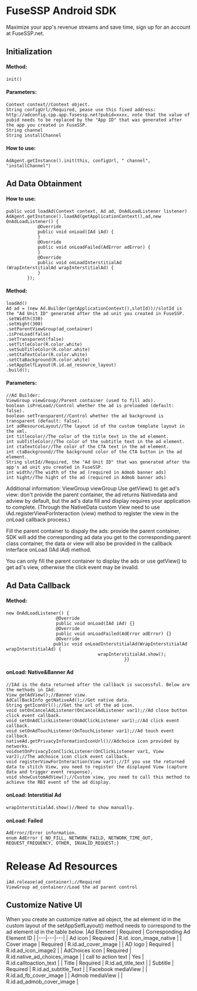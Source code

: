 # FuseSSP Android SDK

Maximize your app's revenue streams and save time, sign up for an account at FuseSSP.net.


## Initialization

#### Method:
```
init()
```
#### Parameters:
```
Context context//Context object.
String configUrl//Required, pease use this fixed address: http://adconfig.cpp.app.fusessp.net?pubid=xxxx, note that the value of pubid needs to be replaced by the "App ID" that was generated after the app you created in FuseSSP.
String channel
String installChannel
```
#### How to use:
```
AdAgent.getInstance().init(this, configUrl, " channel", "installChannel")
```

## Ad Data Obtainment
#### How to use:
```
public void loadAd(Context context, Ad ad, OnAdLoadListener listener)
AdAgent.getInstance().loadAd(getApplicationContext(),ad,new OnAdLoadListener() {
            @Override
            public void onLoad(IAd iAd) {
            }
            @Override
            public void onLoadFailed(AdError adError) {
            }
            @Override
            public void onLoadInterstitialAd
(WrapInterstitialAd wrapInterstitialAd) {                   
            }
        });
```
#### Method:
```
loadAd()
Ad ad = (new Ad.Builder(getApplicationContext(),slotId))//slotId is the "Ad Unit ID" generated after the ad unit you created in FuseSSP.
.setWidth(330)
.setHight(300)
.setParentViewGroup(ad_container)
.isPreLoad(false)
.setTransparent(false)
.setTitleColor(R.color.white)
.setSubTitleColor(R.color.white)
.setCtaTextColor(R.color.white)
.setCtaBackground(R.color.white)
.setAppSelfLayout(R.id.ad_resource_layout)
.build();
```
#### Parameters:
```
//Ad Builder:
ViewGroup viewGroup//Parent container (used to fill ads).
boolean isPreLoad//Control whether the ad is preloaded (default: false).
boolean setTransparent//Control whether the ad background is transparent (default: false).
int adResourceLayout//The layout id of the custom template layout in the xml.  
int titlecolor//The color of the title text in the ad element.
int subTitleColor//The color of the subtitle text in the ad element.
int ctaTextColor//The color of the CTA text in the ad element.
int ctaBackground//The background color of the CTA button in the ad element.
String slotId//Required, the "Ad Unit ID" that was generated after the app's ad unit you created in FuseSSP.
int width//The width of the ad (required in Admob banner ads)
int hight//The hight of the ad (required in Admob banner ads)
```
Additional information: ViewGroup viewGroup
Use getView() to get ad's view: don't provide the parent container, the ad returns Nativedata and adview by default, but the ad's data fill and display requires your application to complete. (Through the NativeData custom View need to use iAd.registerViewForInteraction (view) method to register the view in the onLoad callback process.)

Fill the parent container to dispaly the ads: provide the parent container, SDK will add the corresponding ad data you get to the corresponding parent class container, the data or view will also be provided in the callback interface onLoad (IAd iAd) method.

You can only fill the parent container to display the ads or use getView() to get ad's view, otherwise the click event may be invalid.

## Ad Data Callback
#### Method:
```
new OnAdLoadListener() {
                   @Override
                   public void onLoad(IAd iAd) {}
                   @Override
                   public void onLoadFailed(AdError adError) {}
                   @Override
                  public void onLoadInterstitialAd(WrapInterstitialAd wrapInterstitialAd) {
                                   wrapInterstitialAd.show();
                                             }}
```
#### onLoad: Native&Banner Ad
```
//IAd is the data returned after the callback is successful. Below are the methods in IAd.
View getAdView();//Banner view.
AdCallBackInfo getNativeAd();//Get native data.
String getIconUrl();//Get the url of the ad icon.
void setOnCancelAdListener(OnCancelAdListener var1);//Ad close button click event callback.
void setOnAdClickListener(OnAdClickListener var1);//Ad click event callback.
void setOnAdTouchListener(OnTouchListener var1);//Ad touch event callback.
nativeAd.getPrivacyInformationIconUrl()//Adchoice icon provided by networks.
voidsetOnPrivacyIconClickListener(OnClickListener var1, View var2);//The adchoice icon click event callback.
void registerViewForInteraction(View var1);//If you use the returned data to stitch View, you need to register the displayed View (capture data and trigger event response).
void showCustomAdView();//Custom view, you need to call this method to achieve the RBI event of the ad display.
```
#### onLoad: Interstitial Ad
```
wrapInterstitialAd.show()//Need to show manually.
```
#### onLoad: Failed 
```
AdError//Error information.
enum AdError { NO_FILL, NETWORK_FAILD, NETWORK_TIME_OUT, REQUEST_FREQUENCY, OTHER, INVALID_REQUEST;}
```

# Release Ad Resources
```
iAd.release(ad_container);//Required
ViewGroup ad_container//Load the ad parent control
```

## Customize Native UI
When you create an customize native ad object, the ad element id in the custom layout of the setAppSelfLayout() method needs to correspond to the ad element id in the table below.
|Ad Element | Required | Corresponding Ad Element ID |
|---|---|---|
| Ad icon | Required | R.id. icon_image_native |
| Cover image | Required | R.id.ad_cover_image |
| AD logo | Required | R.id.ad_icon_image2 |
| AdChoices icon | Required | R.id.native_ad_choices_image |
| call to action text | Yes | R.id.calltoaction_text |
| Title | Required | R.id.ad_title_text |
| Subtitle | Required | R.id.ad_subtitle_Text |
| Facebook mediaView |  | R.id.ad_fb_cover_image |
| Admob mediaView |  | R.id.ad_admob_cover_image |
